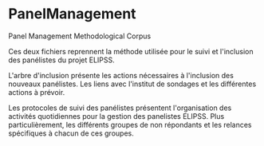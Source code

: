 # PanelManagement
Panel Management Methodological Corpus


Ces deux fichiers reprennent la méthode utilisée pour le suivi et l'inclusion des panélistes du projet ELIPSS.</br>


L'arbre d'inclusion présente les actions nécessaires à l'inclusion des nouveaux panélistes. Les liens avec l'institut de sondages et les différentes actions à prévoir. </br>


Les protocoles de suivi des panélistes présentent l'organisation des activités quotidiennes pour la gestion des panelistes ELIPSS. Plus particulièrement, les différents groupes de non répondants et les relances spécifiques à chacun de ces groupes.  
